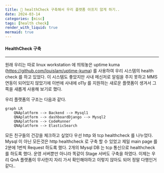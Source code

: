 ```yaml
---
title: 🍴 healthCheck 구축해서 우리 플랫폼 아프지 않게 하기..
date: 2024-03-14
categories: [misc]
tags: [health check]
render_with_liquid: true
mermaid: true
---
```

#### HealthCheck 구축
---
원래 우리는 따로 linux workstation 에 띄워놓은 uptime kuma (https://github.com/louislam/uptime-kuma) 를 사용하여 우리 시스템의 health check 를 하고 있었다.
이 시스템도 좋았지만 사내 메신저로 알림을 주지 못하고 MMS 연동이 되어있지 않았기에 이번에 사내에 o11y 를 지원하는 새로운 플랫폼이 생겨서 그쪽을 새롭게 사용해 보기로 했다.

우리 플랫폼의 구조는 다음과 같다. 

```mermaid
graph LR
    QNAplatform --> Backend --> Mysql1
    QNAplatform --> dashboardDjango --> Mysql2
    QNAplatform --> CodeRunner
    QNAplatform --> ElasticSearch
```

모든 친구들의 건강을 체크하고 싶었다 우선 http 와 tcp healthcheck 를 나누었다.
Mysql 이 아닌 모든것은 http healthcheck 로
구축 할 수 있었고 제일 main page 를 2분에 1번씩 Request 하도록 했다.
2개의 Mysql DB 는 tcp 통신으로 healthcheck 를 하도록 했다.
운영 서버뿐만 아니라 똑같이 Stage 서버도 구축을 하였다.
이제는 우리 QnA 플랫폼이 무사한지 자리 가서 확인해야하고 이렇지 않아도 되어 정말 다행인거 같다..